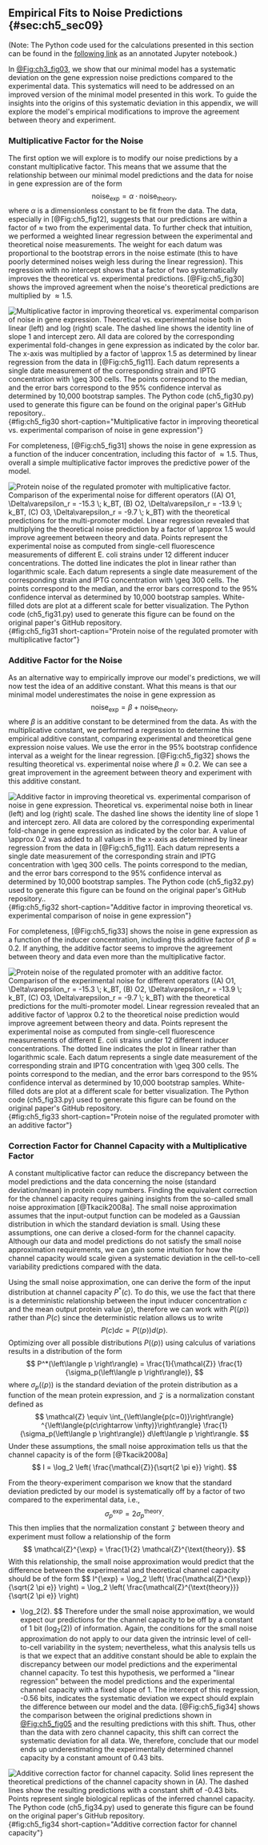 ## Empirical Fits to Noise Predictions {#sec:ch5_sec09}

(Note: The Python code used for the calculations presented in this section can
be found in the [following
link](https://www.rpgroup.caltech.edu/chann_cap/src/theory/html/empirical_constants.html)
as an annotated Jupyter notebook.)

In [@Fig:ch3_fig03](C), we show that our minimal model has a systematic
deviation on the gene expression noise predictions compared to the experimental
data. This systematics will need to be addressed on an improved version of the
minimal model presented in this work. To guide the insights into the origins of
this systematic deviation in this appendix, we will explore the model's
empirical modifications to improve the agreement between theory and experiment.

### Multiplicative Factor for the Noise 

The first option we will explore is to modify our noise predictions by a
constant multiplicative factor. This means that we assume that the relationship
between our minimal model predictions and the data for noise in gene expression
are of the form
$$
\text{noise}_{\text{exp}} = \alpha \cdot \text{noise}_{\text{theory}},
$$
where $\alpha$ is a dimensionless constant to be fit from the data. The data,
especially in [@Fig:ch5_fig12], suggests that our predictions are within a
factor of $\approx$ two from the experimental data. To further check that
intuition, we performed a weighted linear regression between the experimental
and theoretical noise measurements. The weight for each datum was proportional
to the bootstrap errors in the noise estimate (this to have poorly determined
noises weigh less during the linear regression). This regression with no
intercept shows that a factor of two systematically improves the theoretical vs.
experimental predictions. [@Fig:ch5_fig30] shows the improved agreement when the
noise's theoretical predictions are multiplied by $\approx 1.5$.

![**Multiplicative factor in improving theoretical vs. experimental comparison
of noise in gene expression.** Theoretical vs. experimental noise both in linear
(left) and log (right) scale. The dashed line shows the identity line of slope 1
and intercept zero. All data are colored by the corresponding experimental
fold-changes in gene expression as indicated by the color bar. The $x$-axis was
multiplied by a factor of $\approx 1.5$ as determined by linear regression from
the data in [@Fig:ch5_fig11]. Each datum represents a single date measurement of
the corresponding strain and IPTG concentration with $\geq 300$ cells. The
points correspond to the median, and the error bars correspond to the 95%
confidence interval as determined by 10,000 bootstrap samples. The Python code
[(`ch5_fig30.py`)](https://github.com/RPGroup-PBoC/chann_cap/blob/master/src/figs/figS30.py)
used to generate this figure can be found on the original paper's [GitHub
repository.](https://github.com/RPGroup-PBoC/chann_cap).](ch5_fig30){#fig:ch5_fig30
short-caption="Multiplicative factor in improving theoretical vs. experimental
comparison of noise in gene expression"}

For completeness, [@Fig:ch5_fig31] shows the noise in gene expression as a
function of the inducer concentration, including this factor of $\approx 1.5$.
Thus, overall a simple multiplicative factor improves the predictive power of
the model.

![**Protein noise of the regulated promoter with multiplicative factor.**
Comparison of the experimental noise for different operators ((A) O1,
$\Delta\varepsilon_r = -15.3 \; k_BT$, (B) O2, $\Delta\varepsilon_r = -13.9 \;
k_BT$, (C) O3, $\Delta\varepsilon_r = -9.7 \; k_BT$) with the theoretical
predictions for the multi-promoter model. Linear regression revealed that
multiplying the theoretical noise prediction by a factor of $\approx 1.5$ would
improve agreement between theory and data. Points represent the experimental
noise as computed from single-cell fluorescence measurements of different *E.
coli* strains under 12 different inducer concentrations. The dotted line
indicates the plot in linear rather than logarithmic scale. Each datum
represents a single date measurement of the corresponding strain and IPTG
concentration with $\geq 300$ cells. The points correspond to the median, and
the error bars correspond to the 95% confidence interval as determined by 10,000
bootstrap samples. White-filled dots are plot at a different scale for better
visualization. The Python code
[(`ch5_fig31.py`)](https://github.com/RPGroup-PBoC/chann_cap/blob/master/src/figs/figS31.py)
used to generate this figure can be found on the original paper's [GitHub
repository](https://github.com/RPGroup-PBoC/chann_cap).](ch5_fig31){#fig:ch5_fig31
short-caption="Protein noise of the regulated promoter with multiplicative
factor"}

### Additive Factor for the Noise 

As an alternative way to empirically improve our model's predictions, we will
now test the idea of an additive constant. What this means is that our minimal
model underestimates the noise in gene expression as
$$
\text{noise}_{\text{exp}} = \beta + \text{noise}_{\text{theory}},
$$
where $\beta$ is an additive constant to be determined from the data. As with
the multiplicative constant, we performed a regression to determine this
empirical additive constant, comparing experimental and theoretical gene
expression noise values. We use the error in the 95% bootstrap confidence
interval as a weight for the linear regression. [@Fig:ch5_fig32] shows the
resulting theoretical vs. experimental noise where $\beta \approx 0.2$. We can
see a great improvement in the agreement between theory and experiment with this
additive constant.

![**Additive factor in improving theoretical vs. experimental comparison of
noise in gene expression.** Theoretical vs. experimental noise both in linear
(left) and log (right) scale. The dashed line shows the identity line of slope 1
and intercept zero. All data are colored by the corresponding experimental
fold-change in gene expression as indicated by the color bar. A value of
$\approx 0.2$ was added to all values in the $x$-axis as determined by linear
regression from the data in [@Fig:ch5_fig11]. Each datum represents a single
date measurement of the corresponding strain and IPTG concentration with $\geq
300$ cells. The points correspond to the median, and the error bars correspond
to the 95% confidence interval as determined by 10,000 bootstrap samples. The
Python code
[(`ch5_fig32.py`)](https://github.com/RPGroup-PBoC/chann_cap/blob/master/src/figs/figS32.py)
used to generate this figure can be found on the original paper's [GitHub
repository.](https://github.com/RPGroup-PBoC/chann_cap).](ch5_fig32){#fig:ch5_fig32
short-caption="Additive factor in improving theoretical vs. experimental
comparison of noise in gene expression"}

For completeness, [@Fig:ch5_fig33] shows the noise in gene expression as a
function of the inducer concentration, including this additive factor of $\beta
\approx 0.2$. If anything, the additive factor seems to improve the agreement
between theory and data even more than the multiplicative factor.

![**Protein noise of the regulated promoter with an additive factor.**
Comparison of the experimental noise for different operators ((A) O1,
$\Delta\varepsilon_r = -15.3 \; k_BT$, (B) O2, $\Delta\varepsilon_r = -13.9 \;
k_BT$, (C) O3, $\Delta\varepsilon_r = -9.7 \; k_BT$) with the theoretical
predictions for the multi-promoter model. Linear regression revealed that an
additive factor of $\approx 0.2$ to the theoretical noise prediction would
improve agreement between theory and data. Points represent the experimental
noise as computed from single-cell fluorescence measurements of different *E.
coli* strains under 12 different inducer concentrations. The dotted line
indicates the plot in linear rather than logarithmic scale. Each datum
represents a single date measurement of the corresponding strain and IPTG
concentration with $\geq 300$ cells. The points correspond to the median, and
the error bars correspond to the 95% confidence interval as determined by 10,000
bootstrap samples. White-filled dots are plot at a different scale for better
visualization. The Python code
[(`ch5_fig33.py`)](https://github.com/RPGroup-PBoC/chann_cap/blob/master/src/figs/figS33.py)
used to generate this figure can be found on the original paper's [GitHub
repository](https://github.com/RPGroup-PBoC/chann_cap).](ch5_fig33){#fig:ch5_fig33
short-caption="Protein noise of the regulated promoter with an additive factor"}

### Correction Factor for Channel Capacity with a Multiplicative Factor

A constant multiplicative factor can reduce the discrepancy between the model
predictions and the data concerning the noise (standard deviation/mean) in
protein copy numbers. Finding the equivalent correction for the channel capacity
requires gaining insights from the so-called small noise approximation
[@Tkacik2008a]. The small noise approximation assumes that the input-output
function can be modeled as a Gaussian distribution in which the standard
deviation is small. Using these assumptions, one can derive a closed-form for
the channel capacity. Although our data and model predictions do not satisfy the
small noise approximation requirements, we can gain some intuition for how the
channel capacity would scale given a systematic deviation in the cell-to-cell
variability predictions compared with the data.

Using the small noise approximation, one can derive the form of the input
distribution at channel capacity $P^*(c)$. To do this, we use the fact that
there is a deterministic relationship between the input inducer concentration
$c$ and the mean output protein value $\left\langle p \right\rangle$, therefore
we can work with $P(\left\langle p \right\rangle)$ rather than $P(c)$ since the
deterministic relation allows us to write 
$$
P(c) dc = P(\left\langle p \right\rangle) d\left\langle p \right\rangle.
$$
Optimizing over all possible distributions $P(\left\langle p \right\rangle)$
using calculus of variations results in a distribution of the form
$$
P^*(\left\langle p \right\rangle) = 
\frac{1}{\mathcal{Z}} \frac{1}{\sigma_p(\left\langle p \right\rangle)},
$$
where $\sigma_p(\left\langle p \right\rangle)$ is the standard deviation of the
protein distribution as a function of the mean protein expression, and
$\mathcal{Z}$ is a normalization constant defined as
$$
\mathcal{Z} \equiv 
\int_{\left\langle{p(c=0)}\right\rangle}
^{\left\langle{p(c\rightarrow \infty)}\right\rangle}
\frac{1}{\sigma_p(\left\langle p \right\rangle)} d\left\langle p \right\rangle.
$$
Under these assumptions, the small noise approximation tells us that the channel
capacity is of the form [@Tkacik2008a]
$$
I = \log_2 \left( \frac{\mathcal{Z}}{\sqrt{2 \pi e}} \right).
$$

From the theory-experiment comparison we know that the standard deviation
predicted by our model is systematically off by a factor of two compared to the
experimental data, i.e.,
$$
\sigma_p^{\exp} = 2 \sigma_p^{\text{theory}}.
$$
This then implies that the normalization constant $\mathcal{Z}$ between theory
and experiment must follow a relationship of the form
$$
\mathcal{Z}^{\exp} = \frac{1}{2} \mathcal{Z}^{\text{theory}}.
$$
With this relationship, the small noise approximation would predict that the
difference between the experimental and theoretical channel capacity should be
of the form
$$
I^{\exp} = \log_2 \left( \frac{\mathcal{Z}^{\exp}}{\sqrt{2 \pi e}} \right)
= \log_2 \left( \frac{\mathcal{Z}^{\text{theory}}}{\sqrt{2 \pi e}} \right)
- \log_2(2).
$$
Therefore under the small noise approximation, we would expect our predictions
for the channel capacity to be off by a constant of 1 bit ($\log_2(2)$) of
information. Again, the conditions for the small noise approximation do not
apply to our data given the intrinsic level of cell-to-cell variability in the
system; nevertheless, what this analysis tells us is that we expect that an
additive constant should be able to explain the discrepancy between our model
predictions and the experimental channel capacity. To test this hypothesis, we
performed a "linear regression" between the model predictions and the
experimental channel capacity with a fixed slope of 1. The intercept of this
regression, -0.56 bits, indicates the systematic deviation we expect should
explain the difference between our model and the data. [@Fig:ch5_fig34] shows
the comparison between the original predictions shown in [@Fig:ch5_fig05](A) and
the resulting predictions with this shift. Thus, other than the data with zero
channel capacity, this shift can correct the systematic deviation for all data.
We, therefore, conclude that our model ends up underestimating the
experimentally determined channel capacity by a constant amount of 0.43 bits.

![**Additive correction factor for channel capacity.** Solid lines represent the
theoretical predictions of the channel capacity shown in (A). The dashed lines
show the resulting predictions with a constant shift of -0.43 bits. Points
represent single biological replicas of the inferred channel capacity. The
Python code
[(`ch5_fig34.py`)](https://github.com/RPGroup-PBoC/chann_cap/blob/master/src/figs/figS34.py)
used to generate this figure can be found on the original paper's [GitHub
repository](https://github.com/RPGroup-PBoC/chann_cap).](ch5_fig34){#fig:ch5_fig34
short-caption="Additive correction factor for channel capacity"}
